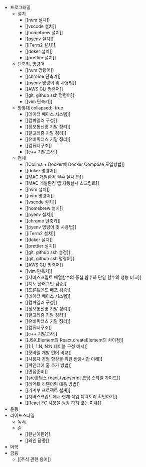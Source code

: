 - 프로그래밍
	- 설치
		- [[nvm 설치]]
		- [[vscode 설치]]
		- [[homebrew 설치]]
		- [[pyenv 설치]]
		- [[iTerm2 설치]]
		- [[doker 설치]]
		- [[prettier 설치]]
	- 단축키, 명령어
		- [[nvm 명령어]]
		- [[chrome 단축키]]
		- [[pyenv 명령어 및 사용법]]
		- [[AWS CLI 명령어]]
		- [[git, github ssh 명령어]]
		- [[vim 단축키]]
	- 방통대
	  collapsed:: true
		- [[데이터 베이스 시스템]]
		- [[컴파일러 구성]]
		- [[정보통신망 기말 정리]]
		- [[알고리즘 기말 정리]]
		- [[유비쿼터스 기말 정리]]
		- [[컴퓨터구조]]
		- [[c++ 기말고사]]
	- 전체
		- [[Colima + Docker에 Docker Compose 도입방법]]
		- [[doker 명령어]]
		- [[MAC 개발환경 필수 설치 앱]]
		- [[MAC 개발환경 앱 자동설치 스크립트]]
		- [[nvm 설치]]
		- [[nvm 명령어]]
		- [[vscode 설치]]
		- [[homebrew 설치]]
		- [[pyenv 설치]]
		- [[chrome 단축키]]
		- [[pyenv 명령어 및 사용법]]
		- [[iTerm2 설치]]
		- [[doker 설치]]
		- [[prettier 설치]]
		- [[git, github ssh 설정]]
		- [[git, github ssh 명령어]]
		- [[AWS CLI 명령어]]
		- [[vim 단축키]]
		- [[자바스크립트 배열함수의 중첩 함수와 단일 함수의 성능 비교]]
		- [[지도 플러그인 검증]]
		- [[프론트엔드 배포 검증]]
		- [[데이터 베이스 시스템]]
		- [[컴파일러 구성]]
		- [[정보통신망 기말 정리]]
		- [[알고리즘 기말 정리]]
		- [[유비쿼터스 기말 정리]]
		- [[컴퓨터구조]]
		- [[c++ 기말고사]]
		- [[JSX.Element와 React.createElement의 차이점]]
		- [[1:1, 1:N, N:N 테이블 구성 예시]]
		- [[모바일 개발 언어 비교]]
		- [[사용자 경험 향상을 위한 반응시간 이해]]
		- [[파인더에 홈 추가 방법]]
		- [[면접준비]]
		- [[src홀딩스 react typescript 코딩 스타일 가이드]]
		- [[리엑트 리렌더링 대응 방법]]
		- [[가계부 프로젝트 설계]]
		- [[자바스크립트에서 현재 작업 디렉토리 확인하기]]
		- [[React.FC 사용을 권장 하지 않는 이유]]
- 운동
- 라이프스타일
	- 독서
	- 술
		- [[탄닌이란?]]
		- [[와인 품종]]
- 어학
- 금융
	- [[주식 관련 용어]]